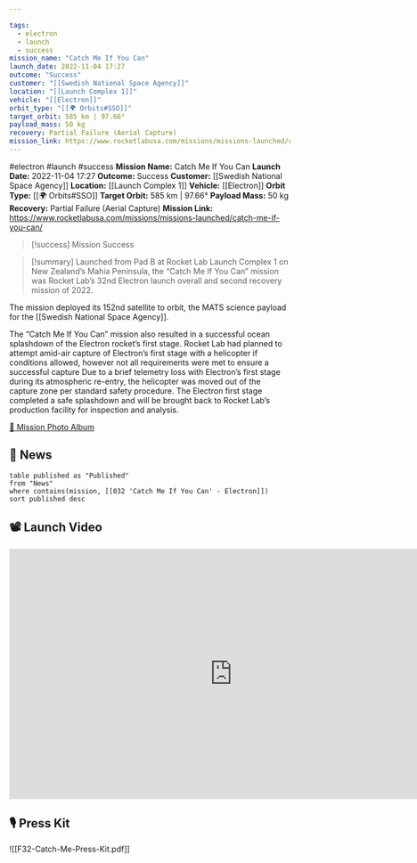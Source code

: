 ```yaml
---

tags:
  - electron
  - launch
  - success
mission_name: "Catch Me If You Can"
launch_date: 2022-11-04 17:27
outcome: "Success"
customer: "[[Swedish National Space Agency]]"
location: "[[Launch Complex 1]]"
vehicle: "[[Electron]]"
orbit_type: "[[🌍 Orbits#SSO]]"
target_orbit: 585 km | 97.66°
payload_mass: 50 kg
recovery: Partial Failure (Aerial Capture)
mission_link: https://www.rocketlabusa.com/missions/missions-launched/catch-me-if-you-can/
---
```


#electron #launch #success
**Mission Name:** Catch Me If You Can
**Launch Date:** 2022-11-04 17:27
**Outcome:** Success
**Customer:** [[Swedish National Space Agency]]
**Location:** [[Launch Complex 1]]
**Vehicle:** [[Electron]]
**Orbit Type:** [[🌍 Orbits#SSO]]
**Target Orbit:** 585 km | 97.66°
**Payload Mass:** 50 kg
**Recovery:** Partial Failure (Aerial Capture)
**Mission Link:** https://www.rocketlabusa.com/missions/missions-launched/catch-me-if-you-can/

>[!success] Mission Success

>[!summary]
Launched from Pad B at Rocket Lab Launch Complex 1 on New Zealand’s Mahia Peninsula, the “Catch Me If You Can” mission was Rocket Lab’s 32nd Electron launch overall and second recovery mission of 2022.
>
The mission deployed its 152nd satellite to orbit, the MATS science payload for the [[Swedish National Space Agency]]. 
>
The “Catch Me If You Can” mission also resulted in a successful ocean splashdown of the Electron rocket’s first stage. Rocket Lab had planned to attempt amid-air capture of Electron’s first stage with a helicopter if conditions allowed, however not all requirements were met to ensure a successful capture Due to a brief telemetry loss with Electron’s first stage during its atmospheric re-entry, the helicopter was moved out of the capture zone per standard safety procedure. The Electron first stage completed a safe splashdown and will be brought back to Rocket Lab’s production facility for inspection and analysis.
>
[📸 Mission Photo Album](https://www.flickr.com/photos/rocketlab/albums/72177720303420541/)

## 📰 News
```dataview
table published as "Published"
from "News"
where contains(mission, [[032 'Catch Me If You Can' - Electron]])
sort published desc
```

## 📽️ Launch Video

<iframe width="800" height="450" src="https://www.youtube.com/embed/PVTwEn9GdsA" title="Rocket Lab&#39;s Electron - Catch Me If You Can Mission" frameborder="0" allow="accelerometer; autoplay; clipboard-write; encrypted-media; gyroscope; picture-in-picture; web-share" referrerpolicy="strict-origin-when-cross-origin" allowfullscreen></iframe>     

## 🎙️ Press Kit

![[F32-Catch-Me-Press-Kit.pdf]]